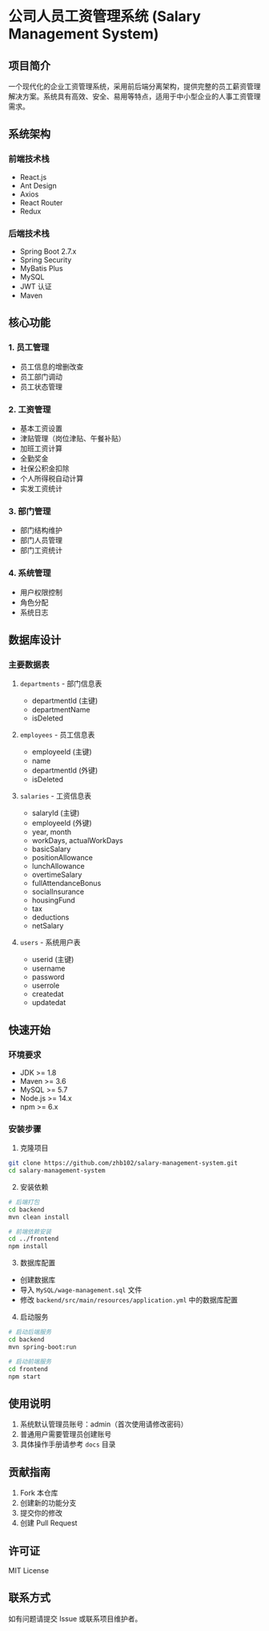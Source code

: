 # 公司人员工资管理系统 (Salary Management System)

## 项目简介

一个现代化的企业工资管理系统，采用前后端分离架构，提供完整的员工薪资管理解决方案。系统具有高效、安全、易用等特点，适用于中小型企业的人事工资管理需求。

## 系统架构

### 前端技术栈
- React.js
- Ant Design
- Axios
- React Router
- Redux

### 后端技术栈
- Spring Boot 2.7.x
- Spring Security
- MyBatis Plus
- MySQL
- JWT 认证
- Maven

## 核心功能

### 1. 员工管理
- 员工信息的增删改查
- 员工部门调动
- 员工状态管理

### 2. 工资管理
- 基本工资设置
- 津贴管理（岗位津贴、午餐补贴）
- 加班工资计算
- 全勤奖金
- 社保公积金扣除
- 个人所得税自动计算
- 实发工资统计

### 3. 部门管理
- 部门结构维护
- 部门人员管理
- 部门工资统计

### 4. 系统管理
- 用户权限控制
- 角色分配
- 系统日志

## 数据库设计

### 主要数据表
1. `departments` - 部门信息表
   - departmentId (主键)
   - departmentName
   - isDeleted

2. `employees` - 员工信息表
   - employeeId (主键)
   - name
   - departmentId (外键)
   - isDeleted

3. `salaries` - 工资信息表
   - salaryId (主键)
   - employeeId (外键)
   - year, month
   - workDays, actualWorkDays
   - basicSalary
   - positionAllowance
   - lunchAllowance
   - overtimeSalary
   - fullAttendanceBonus
   - socialInsurance
   - housingFund
   - tax
   - deductions
   - netSalary

4. `users` - 系统用户表
   - userid (主键)
   - username
   - password
   - userrole
   - createdat
   - updatedat

## 快速开始

### 环境要求
- JDK >= 1.8
- Maven >= 3.6
- MySQL >= 5.7
- Node.js >= 14.x
- npm >= 6.x

### 安装步骤

1. 克隆项目
```bash
git clone https://github.com/zhb102/salary-management-system.git
cd salary-management-system
```

2. 安装依赖

```bash
# 后端打包
cd backend
mvn clean install

# 前端依赖安装
cd ../frontend
npm install
```

3. 数据库配置

- 创建数据库
- 导入 `MySQL/wage-management.sql` 文件
- 修改 `backend/src/main/resources/application.yml` 中的数据库配置

4. 启动服务

```bash
# 启动后端服务
cd backend
mvn spring-boot:run

# 启动前端服务
cd frontend
npm start
```

## 使用说明

1. 系统默认管理员账号：admin（首次使用请修改密码）
2. 普通用户需要管理员创建账号
3. 具体操作手册请参考 `docs` 目录

## 贡献指南

1. Fork 本仓库
2. 创建新的功能分支
3. 提交你的修改
4. 创建 Pull Request

## 许可证

MIT License

## 联系方式

如有问题请提交 Issue 或联系项目维护者。
